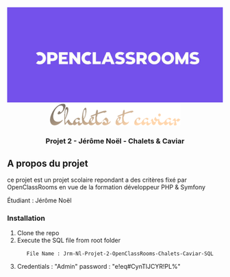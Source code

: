 

<!-- PROJECT LOGO -->
<br />
<p align="center">
  <a>
    <img src="ReadMe_Resources/ocr_logo.jpg" alt="Logo" >
  </a>
  <a>
    <img src="ReadMe_Resources/projet_logo.png" alt="Logo">
  </a>

  <h3 align="center">Projet 2 - Jérôme Noël - Chalets & Caviar</h3>


<!-- ABOUT THE PROJECT -->
## A propos du projet

ce projet est un projet scolaire repondant a des critères fixé par OpenClassRooms en vue de la formation développeur PHP & Symfony

Étudiant : Jérôme Noël

### Installation

1. Clone the repo
2. Execute the SQL file from root folder 
    ```
       File Name : Jrm-Nl-Projet-2-OpenClassRooms-Chalets-Caviar-SQL
    ```
3. Credentials : "Admin" 
   password : "e!eq#CynTlJCYR!PL%"



